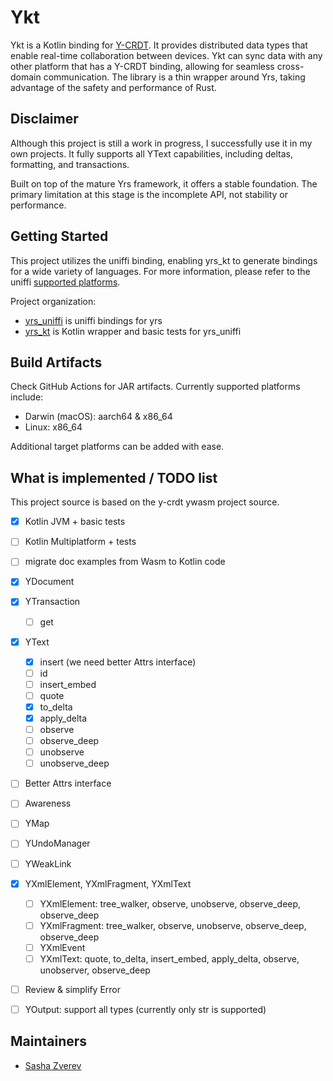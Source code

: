 # Ykt

Ykt is a Kotlin binding for [Y-CRDT](https://github.com/y-crdt/). It provides distributed data types that enable real-time collaboration between devices. Ykt can sync data with any other platform that has a Y-CRDT binding, allowing for seamless cross-domain communication. The library is a thin wrapper around Yrs, taking advantage of the safety and performance of Rust.

## Disclaimer
Although this project is still a work in progress, I successfully use it in my own projects. It fully supports all YText capabilities, including deltas, formatting, and transactions.

Built on top of the mature Yrs framework, it offers a stable foundation. The primary limitation at this stage is the incomplete API, not stability or performance.

## Getting Started

This project utilizes the uniffi binding, enabling yrs_kt to generate bindings for a wide variety of languages. For more information, please refer to the uniffi [supported platforms](https://mozilla.github.io/uniffi-rs/latest/).

Project organization:

- [yrs_uniffi](yrs_uniffi) is uniffi bindings for yrs
- [yrs_kt](yrs_kt) is Kotlin wrapper and basic tests for yrs_uniffi

## Build Artifacts
Check GitHub Actions for JAR artifacts. Currently supported platforms include:

- Darwin (macOS): aarch64 & x86_64
- Linux: x86_64

Additional target platforms can be added with ease.

## What is implemented / TODO list

This project source is based on the y-crdt ywasm project source.

- [x] Kotlin JVM + basic tests
- [ ] Kotlin Multiplatform + tests


- [ ] migrate doc examples from Wasm to Kotlin code


- [x] YDocument
- [x] YTransaction
  - [ ] get
- [x] YText
  - [x] insert (we need better Attrs interface)
  - [ ] id
  - [ ] insert_embed 
  - [ ] quote
  - [x] to_delta
  - [x] apply_delta
  - [ ] observe
  - [ ] observe_deep
  - [ ] unobserve
  - [ ] unobserve_deep
- [ ] Better Attrs interface
- [ ] Awareness
- [ ] YMap
- [ ] YUndoManager
- [ ] YWeakLink
- [x] YXmlElement, YXmlFragment, YXmlText
  - [ ] YXmlElement: tree_walker, observe, unobserve, observe_deep, observe_deep
  - [ ] YXmlFragment: tree_walker, observe, unobserve, observe_deep, observe_deep
  - [ ] YXmlEvent
  - [ ] YXmlText: quote, to_delta, insert_embed, apply_delta, observe, unobserver, observe_deep
- [ ] Review & simplify Error 
- [ ] YOutput: support all types (currently only str is supported)


## Maintainers

- [Sasha Zverev](https://github.com/planerist)
